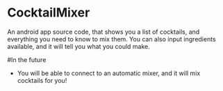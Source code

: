 # CocktailMixer

An android app source code, that shows you a list of cocktails, and everything you need to know to mix them. You can also input ingredients available, and it will tell you what you could make.

#In the future

- You will be able to connect to an automatic mixer, and it will mix cocktails for you!

